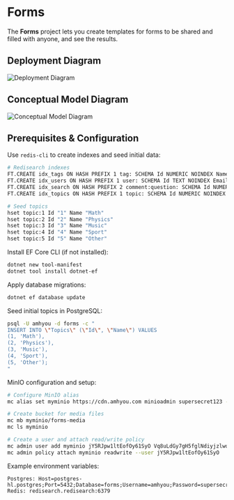 # Forms

The **Forms** project lets you create templates for forms to be shared and filled with anyone, and see the results.

## Deployment Diagram

![Deployment Diagram](https://media.amhyou.com/Forms.jpg)

## Conceptual Model Diagram

![Conceptual Model Diagram](https://media.amhyou.com/Models.jpeg)

## Prerequisites & Configuration

Use `redis-cli` to create indexes and seed initial data:

```bash
# Redisearch indexes
FT.CREATE idx_tags ON HASH PREFIX 1 tag: SCHEMA Id NUMERIC NOINDEX Name TAG
FT.CREATE idx_users ON HASH PREFIX 1 user: SCHEMA Id TEXT NOINDEX Email TEXT
FT.CREATE idx_search ON HASH PREFIX 2 comment:question: SCHEMA Id NUMERIC NOINDEX Value TEXT
FT.CREATE idx_topics ON HASH PREFIX 1 topic: SCHEMA Id NUMERIC NOINDEX Name TAG

# Seed topics
hset topic:1 Id "1" Name "Math"
hset topic:2 Id "2" Name "Physics"
hset topic:3 Id "3" Name "Music"
hset topic:4 Id "4" Name "Sport"
hset topic:5 Id "5" Name "Other"
```

Install EF Core CLI (if not installed):

```bash
dotnet new tool-manifest
dotnet tool install dotnet-ef
```

Apply database migrations:

```bash
dotnet ef database update
```

Seed initial topics in PostgreSQL:

```bash
psql -U amhyou -d forms -c "
INSERT INTO \"Topics\" (\"Id\", \"Name\") VALUES
(1, 'Math'),
(2, 'Physics'),
(3, 'Music'),
(4, 'Sport'),
(5, 'Other');
"
```


MinIO configuration and setup:

```bash
# Configure MinIO alias
mc alias set myminio https://cdn.amhyou.com minioadmin supersecret123 --api s3v4

# Create bucket for media files
mc mb myminio/forms-media
mc ls myminio

# Create a user and attach read/write policy
mc admin user add myminio jY5RJpw1ltEofOy61SyO Vq8uLdGy7gH5fglNdiyjzlwodOJiNbDMoYN4S6g0
mc admin policy attach myminio readwrite --user jY5RJpw1ltEofOy61SyO
```


Example environment variables:

```text
Postgres: Host=postgres-hl.postgres;Port=5432;Database=forms;Username=amhyou;Password=supersecret123
Redis: redisearch.redisearch:6379
```